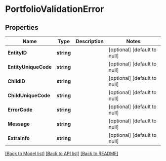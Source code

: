 # PortfolioValidationError

## Properties
Name | Type | Description | Notes
------------ | ------------- | ------------- | -------------
**EntityID** | **string** |  | [optional] [default to null]
**EntityUniqueCode** | **string** |  | [optional] [default to null]
**ChildID** | **string** |  | [optional] [default to null]
**ChildUniqueCode** | **string** |  | [optional] [default to null]
**ErrorCode** | **string** |  | [optional] [default to null]
**Message** | **string** |  | [optional] [default to null]
**ExtraInfo** | **string** |  | [optional] [default to null]

[[Back to Model list]](../README.md#documentation-for-models) [[Back to API list]](../README.md#documentation-for-api-endpoints) [[Back to README]](../README.md)


